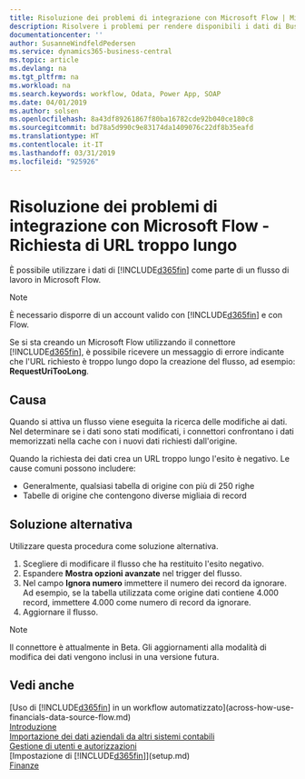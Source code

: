 ```yaml
---
title: Risoluzione dei problemi di integrazione con Microsoft Flow | Microsoft Docs
description: Risolvere i problemi per rendere disponibili i dati di Business Central come origine dati e specificare un URL OData dei service Web per creare un workflow automatizzato.
documentationcenter: ''
author: SusanneWindfeldPedersen
ms.service: dynamics365-business-central
ms.topic: article
ms.devlang: na
ms.tgt_pltfrm: na
ms.workload: na
ms.search.keywords: workflow, Odata, Power App, SOAP
ms.date: 04/01/2019
ms.author: solsen
ms.openlocfilehash: 8a43df89261867f80ba16782cde92b040ce180c8
ms.sourcegitcommit: bd78a5d990c9e83174da1409076c22df8b35eafd
ms.translationtype: HT
ms.contentlocale: it-IT
ms.lasthandoff: 03/31/2019
ms.locfileid: "925926"
---
```

# <a name="troubleshooting-integration-with-microsoft-flow---request-url-too-long"></a>Risoluzione dei problemi di integrazione con Microsoft Flow - Richiesta di URL troppo lungo
È possibile utilizzare i dati di [!INCLUDE[d365fin](includes/d365fin_md.md)] come parte di un flusso di lavoro in Microsoft Flow.  

> [!NOTE]  
>   È necessario disporre di un account valido con [!INCLUDE[d365fin](includes/d365fin_md.md)] e con Flow.  

Se si sta creando un Microsoft Flow utilizzando il connettore [!INCLUDE[d365fin](includes/d365fin_md.md)], è possibile ricevere un messaggio di errore indicante che l'URL richiesto è troppo lungo dopo la creazione del flusso, ad esempio: **RequestUriTooLong**.

## <a name="cause"></a>Causa
Quando si attiva un flusso viene eseguita la ricerca delle modifiche ai dati. Nel determinare se i dati sono stati modificati, i connettori confrontano i dati memorizzati nella cache con i nuovi dati richiesti dall'origine.  

Quando la richiesta dei dati crea un URL troppo lungo l'esito è negativo. Le cause comuni possono includere:
- Generalmente, qualsiasi tabella di origine con più di 250 righe
- Tabelle di origine che contengono diverse migliaia di record

## <a name="workaround"></a>Soluzione alternativa
Utilizzare questa procedura come soluzione alternativa.
1. Scegliere di modificare il flusso che ha restituito l'esito negativo.
2. Espandere **Mostra opzioni avanzate** nel trigger del flusso.
3. Nel campo **Ignora numero** immettere il numero dei record da ignorare.  
Ad esempio, se la tabella utilizzata come origine dati contiene 4.000 record, immettere 4.000 come numero di record da ignorare.
4. Aggiornare il flusso.

> [!NOTE]  
> Il connettore è attualmente in Beta. Gli aggiornamenti alla modalità di modifica dei dati vengono inclusi in una versione futura.


## <a name="see-also"></a>Vedi anche
[Uso di [!INCLUDE[d365fin](includes/d365fin_md.md)] in un workflow automatizzato](across-how-use-financials-data-source-flow.md)  
[Introduzione](product-get-started.md)  
[Importazione dei dati aziendali da altri sistemi contabili](across-import-data-configuration-packages.md)  
[Gestione di utenti e autorizzazioni](ui-how-users-permissions.md)    
[Impostazione di [!INCLUDE[d365fin](includes/d365fin_md.md)]](setup.md)  
[Finanze](finance.md)  
